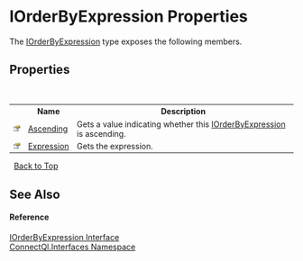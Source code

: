 # IOrderByExpression Properties
 

The <a href="T_ConnectQl_Interfaces_IOrderByExpression">IOrderByExpression</a> type exposes the following members.


## Properties
&nbsp;<table><tr><th></th><th>Name</th><th>Description</th></tr><tr><td>![Public property](media/pubproperty.gif "Public property")</td><td><a href="P_ConnectQl_Interfaces_IOrderByExpression_Ascending">Ascending</a></td><td>
Gets a value indicating whether this <a href="T_ConnectQl_Interfaces_IOrderByExpression">IOrderByExpression</a> is ascending.</td></tr><tr><td>![Public property](media/pubproperty.gif "Public property")</td><td><a href="P_ConnectQl_Interfaces_IOrderByExpression_Expression">Expression</a></td><td>
Gets the expression.</td></tr></table>&nbsp;
<a href="#iorderbyexpression-properties">Back to Top</a>

## See Also


#### Reference
<a href="T_ConnectQl_Interfaces_IOrderByExpression">IOrderByExpression Interface</a><br /><a href="N_ConnectQl_Interfaces">ConnectQl.Interfaces Namespace</a><br />